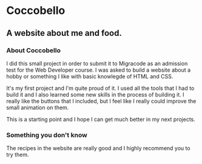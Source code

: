 # Coccobello

## A website about me and food.

### About Coccobello

I did this small project in order to submit it to Migracode as an admission test for the Web Developer course. I was asked to build a website about a hobby or something I like with basic knowlegde of HTML and CSS.

It's my first project and I'm quite proud of it. I used all the tools that I had to build it and I also learned some new skills in the process of building it. I really like the buttons that I included, but I feel like I really could improve the small animation on them.

This is a starting point and I hope I can get much better in my next projects.

### Something you don't know

The recipes in the website are really good and I highly recommend you to try them.





